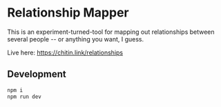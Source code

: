 # Relationship Mapper

This is an experiment-turned-tool for mapping out relationships between several people -- or anything you want, I guess.

Live here: <https://chitin.link/relationships>

## Development

```sh
npm i
npm run dev
```
